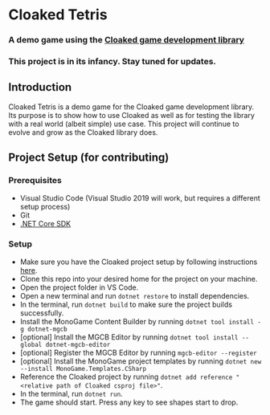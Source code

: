 # Cloaked Tetris
### A demo game using the [Cloaked game development library](https://github.com/WriterZephos/Cloaked])

### This project is in its infancy. Stay tuned for updates.

## Introduction
Cloaked Tetris is a demo game for the Cloaked game development library. Its purpose is to show how to use Cloaked as well as for testing the library with a real world (albeit simple) use case. This project will continue to evolve and grow as the Cloaked library does.

## Project Setup (for contributing)

### Prerequisites
- Visual Studio Code (Visual Studio 2019 will work, but requires a different setup process)
- Git
- [.NET Core SDK](https://docs.microsoft.com/en-us/dotnet/core/install/windows?tabs=netcore31)

### Setup
- Make sure you have the Cloaked project setup by following instructions [here](https://github.com/WriterZephos/Cloaked).
- Clone this repo into your desired home for the project on your machine.
- Open the project folder in VS Code.
- Open a new terminal and run `dotnet restore` to install dependencies.
- In the terminal, run `dotnet build` to make sure the project builds successfully.
- Install the MonoGame Content Builder by running `dotnet tool install -g dotnet-mgcb`
- [optional] Install the MGCB Editor by running `dotnet tool install --global dotnet-mgcb-editor`
- [optional] Register the MGCB Editor by running `mgcb-editor --register`
- [optional] Install the MonoGame project templates by running `dotnet new --install MonoGame.Templates.CSharp`
- Reference the Cloaked project by running `dotnet add reference "<relative path of Cloaked csproj file>"`.
- In the terminal, run `dotnet run`.
- The game should start. Press any key to see shapes start to drop.